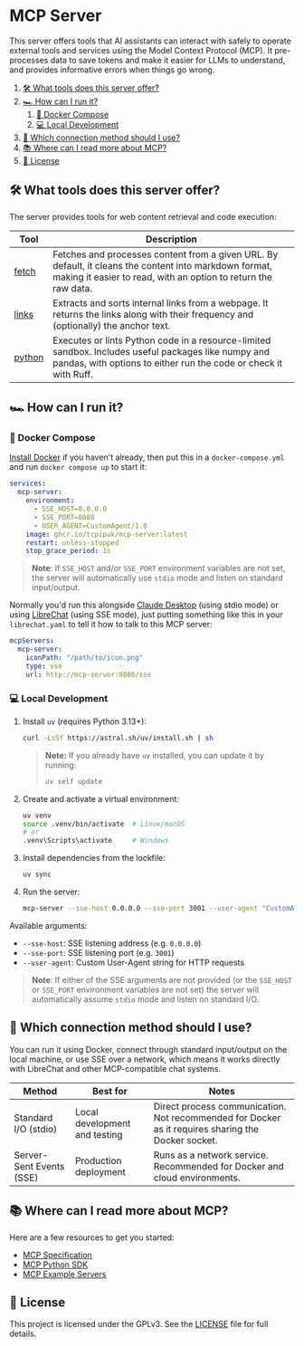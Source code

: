 # MCP Server

This server offers tools that AI assistants can interact with safely to operate external tools and
services using the Model Context Protocol (MCP). It pre-processes data to save tokens and make it
easier for LLMs to understand, and provides informative errors when things go wrong.

1. [🛠️ What tools does this server offer?](#️-what-tools-does-this-server-offer)
2. [🏎️ How can I run it?](#️-how-can-i-run-it)
   1. [🐋 Docker Compose](#-docker-compose)
   2. [💻 Local Development](#-local-development)
3. [🔌 Which connection method should I use?](#-which-connection-method-should-i-use)
4. [📚 Where can I read more about MCP?](#-where-can-i-read-more-about-mcp)
5. [📄 License](#-license)

## 🛠️ What tools does this server offer?

The server provides tools for web content retrieval and code execution:

| Tool | Description |
|------|-------------|
| [fetch](docs/fetch.md) | Fetches and processes content from a given URL. By default, it cleans the content into markdown format, making it easier to read, with an option to return the raw data. |
| [links](docs/links.md) | Extracts and sorts internal links from a webpage. It returns the links along with their frequency and (optionally) the anchor text. |
| [python](docs/python.md) | Executes or lints Python code in a resource-limited sandbox. Includes useful packages like numpy and pandas, with options to either run the code or check it with Ruff. |

## 🏎️ How can I run it?

### 🐋 Docker Compose

[Install Docker](https://docs.docker.com/engine/install/) if you haven't already, then put this in
a `docker-compose.yml` and run `docker compose up` to start it:

```yaml:docker-compose.yml
services:
  mcp-server:
    environment:
      - SSE_HOST=0.0.0.0
      - SSE_PORT=8080
      - USER_AGENT=CustomAgent/1.0
    image: ghcr.io/tcpipuk/mcp-server:latest
    restart: unless-stopped
    stop_grace_period: 1s
```

> **Note**: If `SSE_HOST` and/or `SSE_PORT` environment variables are not set, the server will
> automatically use `stdio` mode and listen on standard input/output.

Normally you'd run this alongside [Claude Desktop](https://modelcontextprotocol.io/quickstart/user)
(using stdio mode) or using [LibreChat](https://www.librechat.ai/docs/local) (using SSE mode), just
putting something like this in your `librechat.yaml` to tell it how to talk to this MCP server:

```yaml:librechat.yaml
mcpServers:
  mcp-server:
    iconPath: "/path/to/icon.png"
    type: sse
    url: http://mcp-server:8080/sse
```

### 💻 Local Development

1. Install `uv` (requires Python 3.13+):

   ```bash
   curl -LsSf https://astral.sh/uv/install.sh | sh
   ```

   > **Note:** If you already have `uv` installed, you can update it by running:
   >
   > ```bash
   > uv self update
   > ```

2. Create and activate a virtual environment:

   ```bash
   uv venv
   source .venv/bin/activate  # Linux/macOS
   # or
   .venv\Scripts\activate     # Windows
   ```

3. Install dependencies from the lockfile:

   ```bash
   uv sync
   ```

4. Run the server:

   ```bash
   mcp-server --sse-host 0.0.0.0 --sse-port 3001 --user-agent "CustomAgent/1.0"
   ```

Available arguments:

- `--sse-host`: SSE listening address (e.g. `0.0.0.0`)
- `--sse-port`: SSE listening port (e.g. `3001`)
- `--user-agent`: Custom User-Agent string for HTTP requests

> **Note**: If either of the SSE arguments are not provided (or the `SSE_HOST` or `SSE_PORT`
> environment variables are not set) the server will automatically assume `stdio` mode and
> listen on standard I/O.

## 🔌 Which connection method should I use?

You can run it using Docker, connect through standard input/output on the local machine, or use SSE
over a network, which means it works directly with LibreChat and other MCP-compatible chat systems.

| Method | Best for | Notes |
|--------|----------|--------|
| Standard I/O (stdio) | Local development and testing | Direct process communication. Not recommended for Docker as it requires sharing the Docker socket. |
| Server-Sent Events (SSE) | Production deployment | Runs as a network service. Recommended for Docker and cloud environments. |

## 📚 Where can I read more about MCP?

Here are a few resources to get you started:

- [MCP Specification](https://spec.modelcontextprotocol.io/)
- [MCP Python SDK](https://github.com/modelcontextprotocol/python-sdk)
- [MCP Example Servers](https://github.com/modelcontextprotocol/servers)

## 📄 License

This project is licensed under the GPLv3. See the [LICENSE](LICENSE) file for full details.
